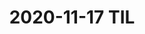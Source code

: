 ---
layout : post
title :  2020-11-17 TIL
categories : TIL
layout : single
toc : true 
toc_sticky : true
---